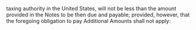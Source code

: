 taxing authority in the United States, will not be less than the amount provided in the Notes to be then due and
payable; provided, however, that the foregoing obligation to pay Additional Amounts shall not apply: